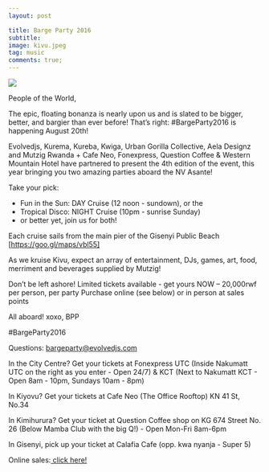 ```yaml
---
layout: post

title: Barge Party 2016
subtitle: 
image: kivu.jpeg
tag: music
comments: true;
---
```


<img src="{{site.github.url}}/img/kivu.jpeg">


People of the World,

The epic, floating bonanza is nearly upon us and is slated to be bigger, better, and bargier than ever before! That’s right: #BargeParty2016 is happening August 20th!

Evolvedjs, Kurema, Kureba, Kwiga, Urban Gorilla Collective, Aela Designz and Mutzig Rwanda + Cafe Neo, Fonexpress, Question Coffee & Western Mountain Hotel have partnered to present the 4th edition of the event, this year bringing you two amazing parties aboard the NV Asante!

Take your pick:
- Fun in the Sun: DAY Cruise (12 noon - sundown), or the
- Tropical Disco: NIGHT Cruise (10pm - sunrise Sunday)
- or better yet, join us for both!

Each cruise sails from the main pier of the Gisenyi Public Beach [https://goo.gl/maps/vbl55]

As we kruise Kivu, expect an array of entertainment, DJs, games, art, food, merriment and beverages supplied by Mutzig!

Don’t be left ashore! Limited tickets available - get yours NOW – 20,000rwf per person, per party
Purchase online (see below) or in person at sales points

All aboard!
xoxo,
BPP

#BargeParty2016

Questions: bargeparty@evolvedjs.com

In the City Centre? Get your tickets at Fonexpress UTC (Inside Nakumatt UTC on the right as you enter - Open 24/7) & KCT (Next to Nakumatt KCT - Open 8am - 10pm, Sundays 10am - 8pm)

In Kiyovu? Get your tickets at Cafe Neo (The Office Rooftop) KN 41 St, No.34

In Kimihurura? Get your ticket at Question Coffee shop on KG 674 Street No. 26 (Below Mamba Club with the big Q!) - Open Mon-Fri 8am-6pm

In Gisenyi, pick up your ticket at Calafia Cafe (opp. kwa nyanja - Super 5)

Online sales:<a href="http://www.eventbrite.com/e/barge-party-2016-tickets-26807358531?aff=utm_source%3Deb_email%26utm_medium%3Demail%26utm_campaign%3Dnew_event_email"> click here!</a>
